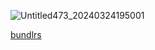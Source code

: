 ![Untitled473_20240324195001](https://github.com/bordrline/hai/assets/155702764/10496d14-982f-4898-b0a1-8e21073f7ac3)

[bundlrs](https://bundlrs.cc/dachu)
